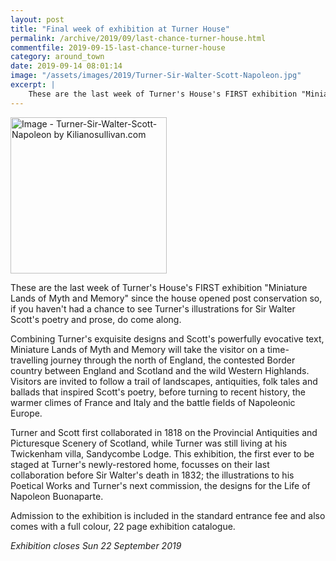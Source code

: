 ```yaml
---
layout: post
title: "Final week of exhibition at Turner House"
permalink: /archive/2019/09/last-chance-turner-house.html
commentfile: 2019-09-15-last-chance-turner-house
category: around_town
date: 2019-09-14 08:01:14
image: "/assets/images/2019/Turner-Sir-Walter-Scott-Napoleon.jpg"
excerpt: |
    These are the last week of Turner's House's FIRST exhibition "Miniature Lands of Myth and Memory" since the house opened post conservation so, if you haven't had a chance to see Turner's illustrations for Sir Walter Scott's poetry and prose, do come along.
---
```

<a href="/assets/images/2019/Turner-Sir-Walter-Scott-Napoleon.jpg" title="Click for a larger image"><img src="/assets/images/2019/Turner-Sir-Walter-Scott-Napoleon-thumb.jpg" width="250" alt="Image - Turner-Sir-Walter-Scott-Napoleon by Kilianosullivan.com"  class="photo right"/></a>

These are the last week of Turner's House's FIRST exhibition "Miniature Lands of Myth and Memory" since the house opened post conservation so, if you haven't had a chance to see Turner's illustrations for Sir Walter Scott's poetry and prose, do come along.

Combining Turner's exquisite designs and Scott's powerfully evocative text, Miniature Lands of Myth and Memory will take the visitor on a time-travelling journey through the north of England, the contested Border country between England and Scotland and the wild Western Highlands. Visitors are invited to follow a trail of landscapes, antiquities, folk tales and ballads that inspired Scott's poetry, before turning to recent history, the warmer climes of France and Italy and the battle fields of Napoleonic Europe.

Turner and Scott first collaborated in 1818 on the Provincial Antiquities and Picturesque Scenery of Scotland, while Turner was still living at his Twickenham villa, Sandycombe Lodge. This exhibition, the first ever to be staged at Turner's newly-restored home, focusses on their last collaboration before Sir Walter's death in 1832; the illustrations to his Poetical Works and Turner's next commission, the designs for the Life of Napoleon Buonaparte.

Admission to the exhibition is included in the standard entrance fee and also comes with a full colour, 22 page exhibition catalogue.

*Exhibition closes Sun 22 September 2019*
